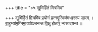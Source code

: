 +++
title = "०५ द्युभिर्हितं मित्रमिव"

+++
द्युभि॑र्हि॒तं मि॒त्रमि॑व प्र॒योगं॑ प्र॒त्नमृ॒त्विज॑मध्व॒रस्य॑ जा॒रम् ।  
बा॒हुभ्या॑म॒ग्निमा॒यवो॑ऽजनन्त वि॒क्षु होता॑रं॒ न्य॑सादयन्त ॥